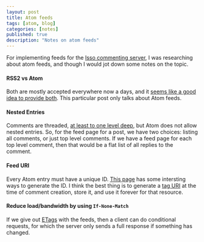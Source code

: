 ```yaml
---
layout: post
title: Atom feeds
tags: [atom, blog]
categories: [notes]
published: true
description: "Notes on atom feeds"
---
```


For implementing feeds for the [Isso commenting server][1], I was researching
about atom feeds, and though I would jot down some notes on the topic.

#### RSS2 vs Atom

Both are mostly accepted everywhere now a days, and it [seems like  a good idea
to provide both][2]. This particular post only talks about Atom feeds.

#### Nested Entries

Comments are threaded, [at least to one level deep][3], but Atom does not allow
nested entries. So, for the feed page for a post, we have two choices: listing
all comments, or just top level comments. If we have a feed page for each top
level comment, then that would be a flat list of all replies to the comment.

#### Feed URI

Every Atom entry must have a unique ID. [This page][4] has some intersting ways
to generate the ID. I think the best thing is to generate a [tag URI][5] at the
time of comment creation, store it, and use it forever for that resource.

#### Reduce load/bandwidth by using `If-None-Match`

If we give out [ETags][6] with the feeds, then a client can do conditional
requests, for which the server only sends a full response if something has
changed.

[1]: http://posativ.org/isso/
[2]: http://wordpress.stackexchange.com/questions/2922/should-i-provide-rss-or-atom-feeds
[3]: http://blog.codinghorror.com/web-discussions-flat-by-design/
[4]: http://web.archive.org/web/20110514113830/http://diveintomark.org/archives/2004/05/28/howto-atom-id
[5]: http://en.wikipedia.org/wiki/Tag_URI
[6]: http://en.wikipedia.org/wiki/HTTP_ETag
